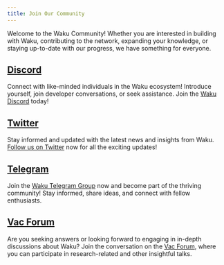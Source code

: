 ```yaml
---
title: Join Our Community
---
```


Welcome to the Waku Community! Whether you are interested in building with Waku, contributing to the network, expanding your knowledge, or staying up-to-date with our progress, we have something for everyone.

## [Discord](https://discord.waku.org/)

Connect with like-minded individuals in the Waku ecosystem! Introduce yourself, join developer conversations, or seek assistance. Join the [Waku Discord](https://discord.waku.org/) today!

## [Twitter](https://twitter.com/waku_org)

Stay informed and updated with the latest news and insights from Waku. [Follow us on Twitter](https://twitter.com/waku_org) now for all the exciting updates!

## [Telegram](https://t.me/waku_org)

Join the [Waku Telegram Group](https://t.me/waku_org) now and become part of the thriving community! Stay informed, share ideas, and connect with fellow enthusiasts.

## [Vac Forum](https://forum.vac.dev/)

Are you seeking answers or looking forward to engaging in in-depth discussions about Waku? Join the conversation on the [Vac Forum](https://forum.vac.dev/), where you can participate in research-related and other insightful talks.